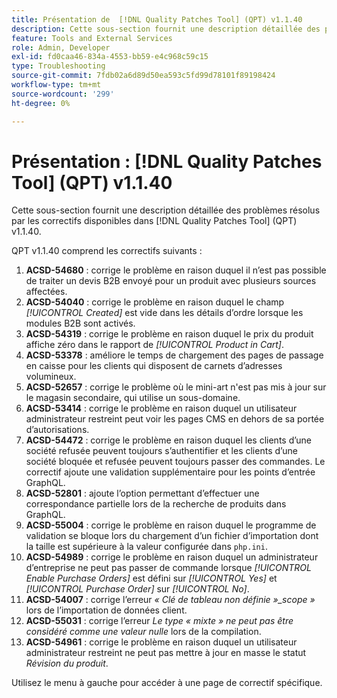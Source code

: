 ```yaml
---
title: Présentation de  [!DNL Quality Patches Tool] (QPT) v1.1.40
description: Cette sous-section fournit une description détaillée des problèmes résolus par les correctifs disponibles dans  [!DNL Quality Patches Tool] (QPT) v1.1.40.
feature: Tools and External Services
role: Admin, Developer
exl-id: fd0caa46-834a-4553-bb59-e4c968c59c15
type: Troubleshooting
source-git-commit: 7fdb02a6d89d50ea593c5fd99d78101f89198424
workflow-type: tm+mt
source-wordcount: '299'
ht-degree: 0%

---
```


# Présentation : [!DNL Quality Patches Tool] (QPT) v1.1.40

Cette sous-section fournit une description détaillée des problèmes résolus par les correctifs disponibles dans [!DNL Quality Patches Tool] (QPT) v1.1.40.

QPT v1.1.40 comprend les correctifs suivants :

1. **ACSD-54680** : corrige le problème en raison duquel il n’est pas possible de traiter un devis B2B envoyé pour un produit avec plusieurs sources affectées.
1. **ACSD-54040** : corrige le problème en raison duquel le champ *[!UICONTROL Created]* est vide dans les détails d’ordre lorsque les modules B2B sont activés.
1. **ACSD-54319** : corrige le problème en raison duquel le prix du produit affiche zéro dans le rapport de *[!UICONTROL Product in Cart]*.
1. **ACSD-53378** : améliore le temps de chargement des pages de passage en caisse pour les clients qui disposent de carnets d’adresses volumineux.
1. **ACSD-52657** : corrige le problème où le mini-art n&#39;est pas mis à jour sur le magasin secondaire, qui utilise un sous-domaine.
1. **ACSD-53414** : corrige le problème en raison duquel un utilisateur administrateur restreint peut voir les pages CMS en dehors de sa portée d’autorisations.
1. **ACSD-54472** : corrige le problème en raison duquel les clients d’une société refusée peuvent toujours s’authentifier et les clients d’une société bloquée et refusée peuvent toujours passer des commandes. Le correctif ajoute une validation supplémentaire pour les points d’entrée GraphQL.
1. **ACSD-52801** : ajoute l’option permettant d’effectuer une correspondance partielle lors de la recherche de produits dans GraphQL.
1. **ACSD-55004** : corrige le problème en raison duquel le programme de validation se bloque lors du chargement d’un fichier d’importation dont la taille est supérieure à la valeur configurée dans `php.ini`.
1. **ACSD-54989** : corrige le problème en raison duquel un administrateur d’entreprise ne peut pas passer de commande lorsque *[!UICONTROL Enable Purchase Orders]* est défini sur *[!UICONTROL Yes]* et *[!UICONTROL Purchase Order]* sur *[!UICONTROL No]*.
1. **ACSD-54007** : corrige l’erreur *« Clé de tableau non définie »_scope »* lors de l’importation de données client.
1. **ACSD-55031** : corrige l’erreur *Le type « mixte » ne peut pas être considéré comme une valeur nulle* lors de la compilation.
1. **ACSD-54961** : corrige le problème en raison duquel un utilisateur administrateur restreint ne peut pas mettre à jour en masse le statut *Révision du produit*.

Utilisez le menu à gauche pour accéder à une page de correctif spécifique.
